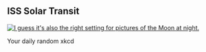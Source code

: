 ## ISS Solar Transit
[![I guess it's also the right setting for pictures of the Moon at night.](https://imgs.xkcd.com/comics/iss_solar_transit.png)](https://xkcd.com/1828/ "I guess it's also the right setting for pictures of the Moon at night.")

Your daily random xkcd
